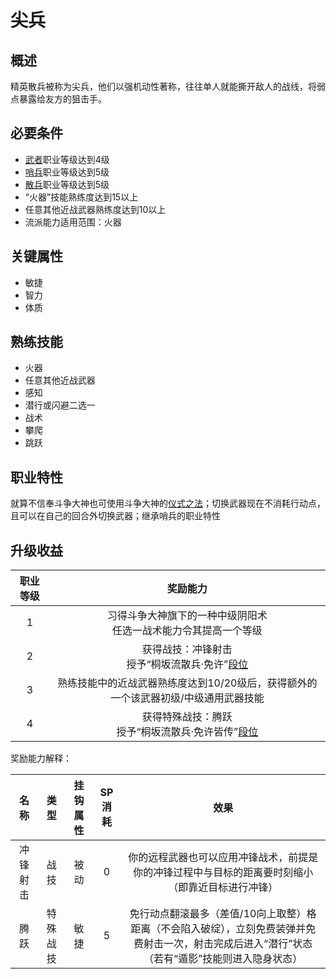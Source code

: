 # 尖兵

## 概述

精英散兵被称为尖兵，他们以强机动性著称，往往单人就能撕开敌人的战线，将弱点暴露给友方的狙击手。

## 必要条件

* <a href="../../../basicJob/Warrior" target="_blank">武者</a>职业等级达到4级
* <a href="../../../basicJob/Sentinel" target="_blank">哨兵</a>职业等级达到5级
* <a href="../skirmisher" target="_blank">散兵</a>职业等级达到5级
* “火器”技能熟练度达到15以上
* 任意其他近战武器熟练度达到10以上
* 流派能力适用范围：火器

## 关键属性

* 敏捷
* 智力
* 体质

## 熟练技能

* 火器
* 任意其他近战武器
* 感知
* 潜行或闪避二选一
* 战术
* 攀爬
* 跳跃
  
## 职业特性

就算不信奉斗争大神也可使用斗争大神的<a href="/rules/V4.x rules/8·magic/#仪式之法" target="_blank">仪式之法</a>；切换武器现在不消耗行动点，且可以在自己的回合外切换武器；继承哨兵的职业特性

## 升级收益

职业等级|奖励能力
:--:|:--:
1|习得斗争大神旗下的一种中级阴阳术<br>任选一战术能力令其提高一个等级
2|获得战技：冲锋射击<br>授予“桐坂流散兵·免许”<a href="../../dan" target="_blank">段位</a>
3|熟练技能中的近战武器熟练度达到10/20级后，获得额外的一个该武器初级/中级通用武器技能
4|获得特殊战技：腾跃<br>授予“桐坂流散兵·免许皆传”<a href="../../dan" target="_blank">段位</a>

奖励能力解释：

名称|类型|挂钩属性|SP消耗|效果
:--:|:--:|:--:|:--:|:--:
冲锋射击|战技|被动|0|你的远程武器也可以应用冲锋战术，前提是你的冲锋过程中与目标的距离要时刻缩小（即靠近目标进行冲锋）
腾跃|特殊战技|敏捷|5|免行动点翻滚最多（差值/10向上取整）格距离（不会陷入破绽），立刻免费装弹并免费射击一次，射击完成后进入“潜行”状态（若有“遁影”技能则进入隐身状态）